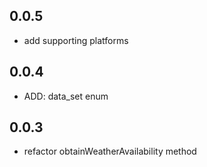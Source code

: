 ## 0.0.5

- add supporting platforms

## 0.0.4

- ADD: data_set enum

## 0.0.3

- refactor obtainWeatherAvailability method
